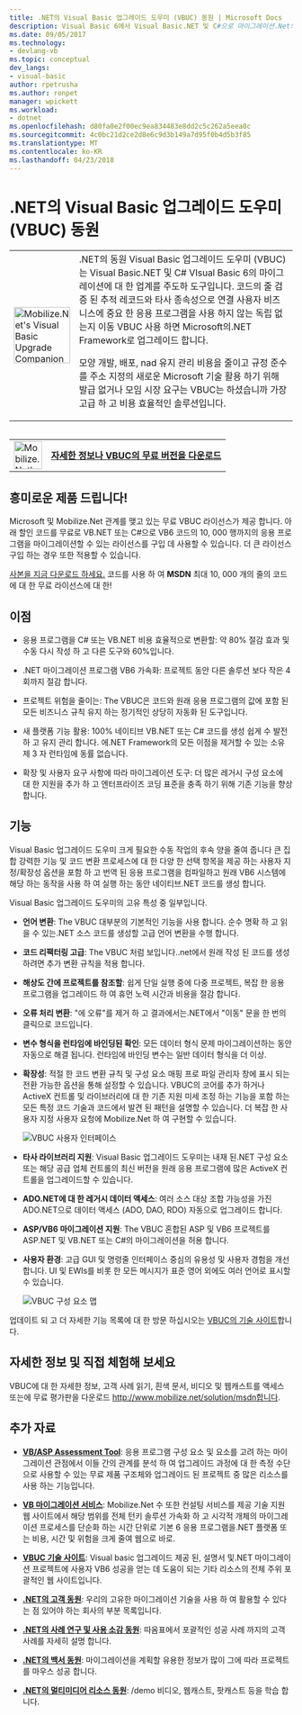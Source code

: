 ```yaml
---
title: .NET의 Visual Basic 업그레이드 도우미 (VBUC) 동원 | Microsoft Docs
description: Visual Basic 6에서 Visual Basic.NET 및 C#으로 마이그레이션.Net의 도구 동원
ms.date: 09/05/2017
ms.technology:
- devlang-vb
ms.topic: conceptual
dev_langs:
- visual-basic
author: rpetrusha
ms.author: ronpet
manager: wpickett
ms.workload:
- dotnet
ms.openlocfilehash: d80fa0e2f00ec9ea834483e8dd2c5c262a5eea0c
ms.sourcegitcommit: 4c0bc21d2ce2d8e6c9d3b149a7d95f0b4d5b3f85
ms.translationtype: MT
ms.contentlocale: ko-KR
ms.lasthandoff: 04/23/2018
---
```

# <a name="mobilizenets-visual-basic-upgrade-companion-vbuc"></a>.NET의 Visual Basic 업그레이드 도우미 (VBUC) 동원

<table>
   <tr>
      <td><img src="media/vbuc.png" alt="Mobilize.Net's Visual Basic Upgrade Companion (VBUC)" width="100" /> </td> 
      <td>.NET의 동원 Visual Basic 업그레이드 도우미 (VBUC)는 Visual Basic.NET 및 C# VIsual Basic 6의 마이그레이션에 대 한 업계를 주도하 도구입니다. 코드의 줄 검증 된 추적 레코드와 타사 종속성으로 연결 사용자 비즈니스에 중요 한 응용 프로그램을 사용 하지 않는 독립 없는지 이동 VBUC 사용 하면 Microsoft의.NET Framework로 업그레이드 합니다. </p>
모양 개발, 배포, nad 유지 관리 비용을 줄이고 규정 준수를 주소 지정의 새로운 Microsoft 기술 활용 하기 위해 발급 없거나 모임 시장 요구는 VBUC는 하셨습니까 가장 고급 하 고 비용 효율적인 솔루션입니다.</p> </td>  
   </tr>
<table>

<table>
   <tr>
      <td><a href="http://www.mobilize.net/solution/msdn"><img src="media/download.png" alt="Mobilize.Net's Visual Basic Upgrade Companion (VBUC)" width="50" /></a></td>
      <td><a href="http://www.mobilize.net/solution/msdn"><strong>자세한 정보나 VBUC의 무료 버전을 다운로드</string></a></td>
   </tr>
</table>  

## <a name="exciting-offer-for-you"></a>흥미로운 제품 드립니다!

Microsoft 및 Mobilize.Net 관계를 맺고 있는 무료 VBUC 라이선스가 제공 합니다. 아래 할인 코드를 무료로 VB.NET 또는 C#으로 VB6 코드의 10, 000 행까지의 응용 프로그램을 마이그레이션할 수 있는 라이선스를 구입 데 사용할 수 있습니다. 더 큰 라이선스 구입 하는 경우 또한 적용할 수 있습니다.

[사본을 지금 다운로드 하세요.](http://www.mobilize.net/solution/msdn) 코드를 사용 하 여 **MSDN** 최대 10, 000 개의 줄의 코드에 대 한 무료 라이선스에 대 한!

## <a name="benefits"></a>이점

- 응용 프로그램을 C# 또는 VB.NET 비용 효율적으로 변환할: 약 80% 절감 효과 및 수동 다시 작성 하 고 다른 도구와 60%입니다.

- .NET 마이그레이션 프로그램 VB6 가속화: 프로젝트 동안 다른 솔루션 보다 작은 4 회까지 절감 합니다.

- 프로젝트 위험을 줄이는: The VBUC은 코드와 원래 응용 프로그램의 값에 포함 된 모든 비즈니스 규칙 유지 하는 정기적인 상당히 자동화 된 도구입니다.

- 새 플랫폼 기능 활용: 100% 네이티브 VB.NET 또는 C# 코드를 생성 쉽게 수 발전 하 고 유지 관리 합니다. 에.NET Framework의 모든 이점을 제거할 수 있는 소유 제 3 자 런타임에 동률 없습니다.

- 확장 및 사용자 요구 사항에 따라 마이그레이션 도구: 더 많은 레거시 구성 요소에 대 한 지원을 추가 하 고 엔터프라이즈 코딩 표준을 충족 하기 위해 기존 기능을 향상 합니다.

## <a name="features"></a>기능

Visual Basic 업그레이드 도우미 크게 필요한 수동 작업의 후속 양을 줄여 줍니다 큰 집합 강력한 기능 및 코드 변환 프로세스에 대 한 다양 한 선택 항목을 제공 하는 사용자 지정/확장성 옵션을 포함 하 고 번역 된 응용 프로그램을 컴파일하고 원래 VB6 시스템에 해당 하는 동작을 사용 하 여 실행 하는 동안 네이티브.NET 코드를 생성 합니다.

Visual Basic 업그레이드 도우미의 고유 특성 중 일부입니다.

- **언어 변환**: The VBUC 대부분의 기본적인 기능을 사용 합니다. 순수 명확 하 고 읽을 수 있는.NET 소스 코드를 생성할 고급 언어 변환을 수행 합니다.

- **코드 리팩터링 고급**: The VBUC 처럼 보입니다..net에서 원래 작성 된 코드를 생성 하려면 추가 변환 규칙을 적용 합니다.

- **해상도 간에 프로젝트를 참조할**: 쉽게 단일 실행 중에 다중 프로젝트, 복잡 한 응용 프로그램을 업그레이드 하 여 휴먼 노력 시간과 비용을 절감 합니다.

- **오류 처리 변환**: "에 오류"를 제거 하 고 결과에서는.NET에서 "이동" 문을 한 번의 클릭으로 코드입니다.

- **변수 형식을 런타임에 바인딩된 확인**: 모든 데이터 형식 문제 마이그레이션하는 동안 자동으로 해결 됩니다. 런타임에 바인딩 변수는 일반 데이터 형식을 더 이상.
 
- **확장성**: 적절 한 코드 변환 규칙 및 구성 요소 매핑 프로 파일 관리자 창에 표시 되는 전환 가능한 옵션을 통해 설정할 수 있습니다. VBUC의 코어를 추가 하거나 ActiveX 컨트롤 및 라이브러리에 대 한 기존 지원 미세 조정 하는 기능을 포함 하는 모든 특정 코드 기술과 코드에서 발견 된 패턴을 설명할 수 있습니다. 더 복잡 한 사용자 지정 사용자 요청에 Mobilize.Net 하 여 구현할 수 있습니다.
 
  ![VBUC 사용자 인터페이스](./media/vbuc-screenshot.png) 

- **타사 라이브러리 지원**: Visual Basic 업그레이드 도우미는 내재 된.NET 구성 요소 또는 해당 공급 업체 컨트롤의 최신 버전을 원래 응용 프로그램에 많은 ActiveX 컨트롤을 업그레이드할 수 있습니다.

- **ADO.NET에 대 한 레거시 데이터 액세스**: 여러 소스 대상 조합 가능성을 가진 ADO.NET으로 데이터 액세스 (ADO, DAO, RDO) 자동으로 업그레이드 합니다.

- **ASP/VB6 마이그레이션 지원**: The VBUC 혼합된 ASP 및 VB6 프로젝트를 ASP.NET 및 VB.NET 또는 C#의 마이그레이션을 허용 합니다.

- **사용자 환경**: 고급 GUI 및 명령줄 인터페이스 중심의 유용성 및 사용자 경험을 개선 합니다. UI 및 EWIs를 비롯 한 모든 메시지가 표준 영어 외에도 여러 언어로 표시할 수 있습니다.
 
  ![VBUC 구성 요소 맵](./media/vbuc-component-maps.png)

업데이트 되 고 더 자세한 기능 목록에 대 한 방문 하십시오는 [VBUC의 기술 사이트](http://www.vbtonet.com/?msdn)합니다.

## <a name="learn-more-and-try-it-for-yourself"></a>자세한 정보 및 직접 체험해 보세요
VBUC에 대 한 자세한 정보, 고객 사례 읽기, 흰색 문서, 비디오 및 웹캐스트를 액세스 또는에 무료 평가판을 다운로드 http://www.mobilize.net/solution/msdn합니다.

## <a name="additional-resources"></a>추가 자료

- [**VB/ASP Assessment Tool**](https://www.mobilize.net/modernization-assessment-tool): 응용 프로그램 구성 요소 및 요소를 고려 하는 마이그레이션 관점에서 이들 간의 관계를 분석 하 여 업그레이드 과정에 대 한 측정 수단으로 사용할 수 있는 무료 제품 구조체와 업그레이드 된 프로젝트 중 많은 리소스를 사용 하는 기능입니다.

- [**VB 마이그레이션 서비스**](https://www.mobilize.net/solution/legacy-solutions/vbmap---migrate-from-vb6-to-net): Mobilize.Net 수 또한 컨설팅 서비스를 제공 기술 지원 웹 사이트에서 해당 범위를 전체 턴키 솔루션 가속화 하 고 시각적 개체의 마이그레이션 프로세스를 단순화 하는 시간 단위로 기본 6 응용 프로그램을.NET 플랫폼 또는 비용, 시간 및 위험을 크게 줄여 웹으로 바로.
 
- [**VBUC 기술 사이트**](http://www.vbtonet.com/?msdn): Visual basic 업그레이드 제공 된, 설명서 및.NET 마이그레이션 프로젝트에 사용자 VB6 성공을 얻는 데 도움이 되는 기타 리소스의 전체 주위 포괄적인 웹 사이트입니다.

- [**.NET의 고객 동원**](http://www.mobilize.net/resources/customer-list): 우리의 고유한 마이그레이션 기술을 사용 하 여 활용할 수 있다는 점 있어야 하는 회사의 부분 목록입니다.

- [**.NET의 사례 연구 및 사용 소감 동원**](http://www.mobilize.net/case-studies/case-studies): 따옴표에서 포괄적인 성공 사례 까지의 고객 사례를 자세히 설명 합니다.
 
- [**.NET의 백서 동원**](http://www.mobilize.net/whitepapers): 마이그레이션을 계획할 유용한 정보가 많이 그에 따라 프로젝트를 마우스 성공 합니다.
 
- [**.NET의 멀티미디어 리소스 동원**](http://www.mobilize.net/tech-resources): /demo 비디오, 웹캐스트, 팟캐스트 등을 학습 합니다.

 